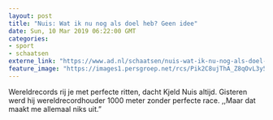 ```yaml
---
layout: post
title: "Nuis: Wat ik nu nog als doel heb? Geen idee"
date: Sun, 10 Mar 2019 06:22:00 GMT
categories: 
- sport 
- schaatsen 
externe_link: "https://www.ad.nl/schaatsen/nuis-wat-ik-nu-nog-als-doel-heb-geen-idee~ac6705c9/"
feature_image: "https://images1.persgroep.net/rcs/Pik2C8ujThA_Z8qOvL3y5Jg08yg/diocontent/143140369/_fitwidth/400/?appId=21791a8992982cd8da851550a453bd7f&quality=0.7"
---
```


Wereldrecords rij je met perfecte ritten, dacht Kjeld Nuis altijd. Gisteren werd hij wereldrecordhouder 1000 meter zonder perfecte race. ,,Maar dat maakt me allemaal niks uit.”
